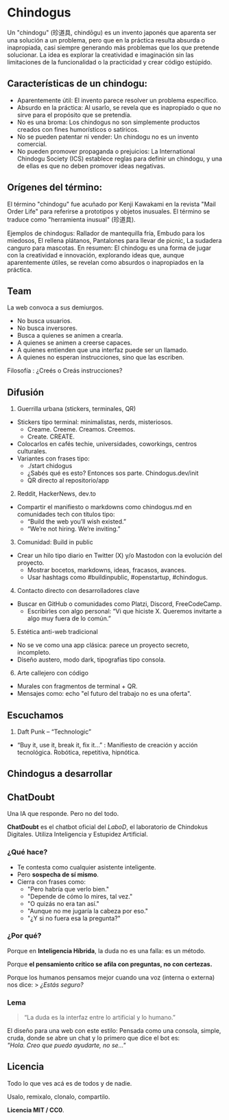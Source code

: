 # Chindogus

Un "chindogu" (珍道具, chindōgu) es un invento japonés que aparenta ser una solución a un problema, pero que en la práctica resulta absurda o inapropiada, casi siempre generando más problemas que los que pretende solucionar. La idea es explorar la creatividad e imaginación sin las limitaciones de la funcionalidad o la practicidad y crear código estúpido.

## Características de un chindogu:
- Aparentemente útil: El invento parece resolver un problema específico. 
- Absurdo en la práctica: Al usarlo, se revela que es inapropiado o que no sirve para el propósito que se pretendía. 
- No es una broma: Los chindogus no son simplemente productos creados con fines humorísticos o satíricos. 
- No se pueden patentar ni vender: Un chindogu no es un invento comercial. 
- No pueden promover propaganda o prejuicios: La International Chindogu Society (ICS) establece reglas para definir un chindogu, y una de ellas es que no deben promover ideas negativas.

## Orígenes del término:

El término "chindogu" fue acuñado por Kenji Kawakami en la revista "Mail Order Life" para referirse a prototipos y objetos inusuales. El término se traduce como "herramienta inusual" (珍道具). 

Ejemplos de chindogus: Rallador de mantequilla fría, Embudo para los miedosos, El rellena plátanos, Pantalones para llevar de picnic, La sudadera canguro para mascotas. En resumen: El chindogu es una forma de jugar con la creatividad e innovación, explorando ideas que, aunque aparentemente útiles, se revelan como absurdos o inapropiados en la práctica. 

## Team
La web convoca a sus demiurgos.
- No busca usuarios.
- No busca inversores.
- Busca a quienes se animen a crearla.
- A quienes se animen a creerse capaces.
- A quienes entienden que una interfaz puede ser un llamado.
- A quienes no esperan instrucciones, sino que las escriben.

Filosofía : ¿Creés o Creás instrucciones?
    
## Difusión
1. Guerrilla urbana (stickers, terminales, QR)
- Stickers tipo terminal: minimalistas, nerds, misteriosos.
  - Creame. Creeme. Creamos. Creemos.
  - Create. CREATE.
- Colocarlos en cafés techie, universidades, coworkings, centros culturales.
- Variantes con frases tipo:
  - ./start chidogus
  - ¿Sabés qué es esto? Entonces sos parte. Chindogus.dev/init
  - QR directo al repositorio/app

2. Reddit, HackerNews, dev.to
- Compartir el manifiesto o markdowns como chindogus.md en comunidades tech con títulos tipo:
  - “Build the web you’ll wish existed.”
  - “We’re not hiring. We’re inviting.”
  
3. Comunidad: Build in public
- Crear un hilo tipo diario en Twitter (X) y/o Mastodon con la evolución del proyecto.
  - Mostrar bocetos, markdowns, ideas, fracasos, avances.
  - Usar hashtags como #buildinpublic, #openstartup, #chindogus.

4. Contacto directo con desarrolladores clave
- Buscar en GitHub o comunidades como Platzi, Discord, FreeCodeCamp.
  - Escribirles con algo personal: “Vi que hiciste X. Queremos invitarte a algo muy fuera de lo común.”

5. Estética anti-web tradicional
- No se ve como una app clásica: parece un proyecto secreto, incompleto.
- Diseño austero, modo dark, tipografías tipo consola.

6. Arte callejero con código
- Murales con fragmentos de terminal + QR.
- Mensajes como: echo "el futuro del trabajo no es una oferta".

## Escuchamos
1. Daft Punk – “Technologic”
- “Buy it, use it, break it, fix it...” : Manifiesto de creación y acción tecnológica. Robótica, repetitiva, hipnótica.

## Chindogus a desarrollar

## ChatDoubt

Una IA que responde. Pero no del todo.

**ChatDoubt** es el chatbot oficial del *LaboD*, el laboratorio de Chindokus Digitales. Utiliza Inteligencia y Estupidez Artificial.

### ¿Qué hace?

- Te contesta como cualquier asistente inteligente.
- Pero **sospecha de sí mismo**.
- Cierra con frases como:
  - "Pero habría que verlo bien."
  - "Depende de cómo lo mires, tal vez."
  - "O quizás no era tan así."
  - "Aunque no me jugaría la cabeza por eso."
  - "¿Y si no fuera esa la pregunta?"

### ¿Por qué?

Porque en **Inteligencia Híbrida**, la duda no es una falla: es un método.  

Porque **el pensamiento crítico se afila con preguntas, no con certezas.**  

Porque los humanos pensamos mejor cuando una voz (interna o externa) nos dice:  > _¿Estás seguro?_

### Lema

> “La duda es la interfaz entre lo artificial y lo humano.”

El diseño para una web con este estilo: Pensada como una consola, simple, cruda, donde se abre un chat y lo primero que dice el bot es:  
_"Hola. Creo que puedo ayudarte, no se..."_  

## Licencia

Todo lo que ves acá es de todos y de nadie.  

Usalo, remixalo, clonalo, compartilo.  

**Licencia MIT / CC0**.


